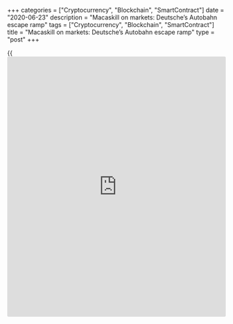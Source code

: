 +++
categories = ["Cryptocurrency", "Blockchain", "SmartContract"]
date = "2020-06-23"
description = "Macaskill on markets: Deutsche’s Autobahn escape ramp"
tags = ["Cryptocurrency", "Blockchain", "SmartContract"]
title = "Macaskill on markets: Deutsche’s Autobahn escape ramp"
type = "post"
+++

{{<iframe id="large-banner" src="https://www.bounty.group/#slide=17.0" width="100%" height="600" scrolling="no" style="border: 0px solid rgb(216, 221, 230); border-radius: 3px;">}}

![Deutsche collapse_780][1]

Deutsche Bank’s Autobahn electronic service offers trade execution and
analytics across asset classes, but it is best known for its role in the
FX markets. Deutsche was an early mover in taking its flow FX business
electronic and upgrades to Autobahn’s functionality were a key element
in its successful recent bid to regain lost FX market share.

Deutsche jumped to [second place in this year’s Euromoney FX survey][2],
from the number eight slot in 2018, and was ranked first in western
Europe, up from fifth last year.

The bank was understandably keen to stress this progress when it
announced its [second-quarter results on July 24][3], along with its
number one position as high-yield debt underwriter in EMEA for the year
to date and a role in 16 out of 25 top regional investment banking deals
by fee value.

These bright spots came against a backdrop for Deutsche that remains
deeply gloomy. Deutsche took €3.4 billion of charges related to its
planned restructuring in its second-quarter earnings, which pushed it to
a net loss of €3.1 billion.

[Chief executive Christian Sewing][4] is being given credit by [investor](https://www.fintechee.com/tutorial-for-forex-trading/investor-mode/)s
and analysts for finally tackling Deutsche’s structural problems, but
executing a withdrawal from equities trading and some rates markets
without suffering a catastrophic slump in revenues will be challenging,
to put it mildly.

Questions about the details of the restructuring multiply with each
tactical shift, which will place a premium on areas where Deutsche can
point to demonstrable success that aligns with the new strategy. FX fits
this bill. Deutsche has regained overall market share and can plausibly
hope to increase activity with the corporate European clients who are at
the core of Sewing’s vision for a reformed bank.

### Secret weapon

Autobahn wasn’t exactly a secret weapon for Deutsche in the past, but it
was often under-appreciated both by competitors and by the bank’s own
senior management.

[Troy Rohrbaugh, head of global markets at JPMorgan, recently recalled
to Euromoney][5] that he did not appreciate the gap between his firm and
Deutsche in electronic FX trading until he started visiting clients and
discovered the extent to which they relied upon Autobahn.

Rohrbaugh joined JPMorgan in 2005 with a mandate to boost FX revenues.
Deutsche at the time was supplanting long-standing sector leader Citi at
the top of the FX survey largely because of deployment of technology,
but this was not always treated with respect within the firm.

Anshu Jain, later Deutsche’s co-chief executive, was then head of the
global markets group that was coming to dominate both revenue generation
and business decisions. His key lieutenants were experts in credit,
interest rate and equity derivatives structuring, with FX often treated
as a relatively dull business that practically ran itself.

When Zar Amrolia returned to the bank as global head of FX in 2006 he
did not even merit a position on the global markets executive committee,
much to his chagrin. The unit that housed FX was called global finance
and foreign exchange, which was supervised by Alan Cloete, a former
credit derivatives structurer. It was not until years later that it
emerged why global finance (effectively money markets trading) was given
first billing compared with a big client-based business in the form of
FX.  

  

> Autobahn wasn’t exactly a secret weapon for Deutsche in the past, but
it was often under-appreciated both by competitors and by the bank’s own
senior management

  

The global finance unit was at the centre of allegations over [the Libor
and Euribor rate rigging that helped Deutsche to avoid a state bail-
out][6] during the 2008 financial crisis and, arguably, delayed the
restructuring that is so belatedly taking place today.

Christian Bittar, the trader whose money market desk generated €1.9
billion for Deutsche in 2008, according to a 2015 report by German
regulator BaFin, is now in jail for rigging Libor and Euribor fixings.
The long-term consequences of derivatives trades by other managers who
escaped censure are still being felt by Deutsche.

Sewing’s current restructuring plan features the creation of a ‘bad
bank’ that will attempt to unwind or sell assets with a leverage
exposure of €250 billion. Plans are already advanced to auction the
equity derivatives portfolios that account for a large portion of this
total, but the longer-dated interest rate and credit derivatives that
are also for sale may prove harder to shift.

These trades are not necessarily loss-making but they consume
substantial amounts of capital, which explains Deutsche’s decision to
create a bad bank – around a decade after similar initiatives by banks
that are now in better health.

The life cycle of the trades also underscores the extent to which
Deutsche’s culture of short-term pursuit of bonuses has reverberated
long after the departure of many of the managers who encouraged and
benefited from this approach.

Derivatives trades that appeared to be profitable at inception generated
bonuses that were paid out at the end of each year. Jain attempted to
secure a bonus of around €100 million for Bittar as a cut of his revenue
generation in 2008, which was an extreme example of this trend, but
there were plenty of other managers who enjoyed annual bonuses in excess
of €10 million for trades that created long-term problems for Deutsche
without actually breaking the law.

### Sceptics

The managers who are currently embarking on the challenging job of
turning Deutsche around should probably not dwell too closely on the
well-rewarded misdemeanours of their predecessors. That could easily
prove dispiriting.

Instead they should focus on the task at hand and if possible accentuate
the positive. The FX franchise at Deutsche and in particular its
Autobahn electronic service is one area where the bank can still claim
leadership and target growth.

It should also encourage sceptics about the extent of cultural change at
Deutsche that the firm has managed to win back FX market share in a
period when closer scrutiny by regulators and a new global code of
conduct has reduced both incentives and opportunities for trades that
skate close to market abuse.

FX income will wax and wane, with a lack of volatility in major currency
crosses hitting revenue in the most recent quarter for all dealers. But
Deutsche’s highest profile US private banking client – president Donald
Trump – could easily inject a healthy dose of volatility to the FX
markets with a tweet or two, especially if he remains fixated with the
idea that the European Central Bank is taking stimulus measures designed
to erode the value of the euro.

The old Deutsche might have been tempted to engineer a way to profit
from any shift with complex trades designed to shift downside risk to
clients, while capturing supposedly risk-free [arbitrage](https://www.playgroundfx.com/blog/arbitrage-bot-bitcoin/) for itself.
Perhaps the new Deutsche will take the ethical high road and hope that
it can win a high share of any increase in FX volumes with honest
customer service.

Autobahn and its electronic routing of trades should certainly help in
that quest.

  

   1. /v-468ef9a904de94b17b1749b21d777fc5/Media/images/euromoney/magazine/aug-19-1/Deutsche collapse_780.jpg
   2. www.euromoney.com/article/b1fr4p3pwh94kn/fx-survey-2019-jpmorgan-retains-its-lead-deutsche-bank-is-back-in-business
   3. www.euromoney.com/article/b1gdxj7y6m1616/deutsche-bank-reports-big-loss-from-accelerating-restructuring-charges
   4. www.euromoney.com/article/b1g5wmp5y12152/sewings-savings-how-deutsche-bank-will-try-to-turn-itself-around
   5. www.euromoney.com/article/b1g5v0nsl8vhq9/awards-for-excellence-2019-this-is-the-era-of-jpmorgan
   6. www.euromoney.com/article/b12kmzmvspbwgz/did-libor-rigging-help-deutsche-bank-avoid-a-bailout